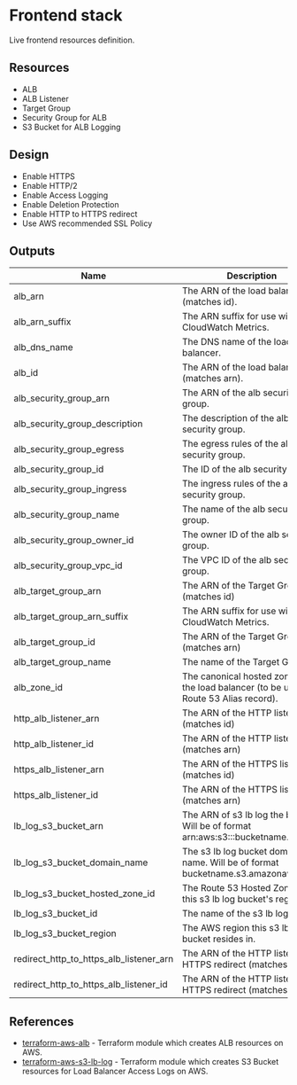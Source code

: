 # Frontend stack

Live frontend resources definition.

## Resources

- ALB
- ALB Listener
- Target Group
- Security Group for ALB
- S3 Bucket for ALB Logging

## Design

- Enable HTTPS
- Enable HTTP/2
- Enable Access Logging
- Enable Deletion Protection
- Enable HTTP to HTTPS redirect
- Use AWS recommended SSL Policy

## Outputs

| Name                                    | Description                                                                                |
| --------------------------------------- | ------------------------------------------------------------------------------------------ |
| alb_arn                                 | The ARN of the load balancer (matches id).                                                 |
| alb_arn_suffix                          | The ARN suffix for use with CloudWatch Metrics.                                            |
| alb_dns_name                            | The DNS name of the load balancer.                                                         |
| alb_id                                  | The ARN of the load balancer (matches arn).                                                |
| alb_security_group_arn                  | The ARN of the alb security group.                                                         |
| alb_security_group_description          | The description of the alb security group.                                                 |
| alb_security_group_egress               | The egress rules of the alb security group.                                                |
| alb_security_group_id                   | The ID of the alb security group.                                                          |
| alb_security_group_ingress              | The ingress rules of the alb security group.                                               |
| alb_security_group_name                 | The name of the alb security group.                                                        |
| alb_security_group_owner_id             | The owner ID of the alb security group.                                                    |
| alb_security_group_vpc_id               | The VPC ID of the alb security group.                                                      |
| alb_target_group_arn                    | The ARN of the Target Group (matches id)                                                   |
| alb_target_group_arn_suffix             | The ARN suffix for use with CloudWatch Metrics.                                            |
| alb_target_group_id                     | The ARN of the Target Group (matches arn)                                                  |
| alb_target_group_name                   | The name of the Target Group.                                                              |
| alb_zone_id                             | The canonical hosted zone ID of the load balancer (to be used in a Route 53 Alias record). |
| http_alb_listener_arn                   | The ARN of the HTTP listener (matches id)                                                  |
| http_alb_listener_id                    | The ARN of the HTTP listener (matches arn)                                                 |
| https_alb_listener_arn                  | The ARN of the HTTPS listener (matches id)                                                 |
| https_alb_listener_id                   | The ARN of the HTTPS listener (matches arn)                                                |
| lb_log_s3_bucket_arn                    | The ARN of s3 lb log the bucket. Will be of format arn:aws:s3:::bucketname.                |
| lb_log_s3_bucket_domain_name            | The s3 lb log bucket domain name. Will be of format bucketname.s3.amazonaws.com.           |
| lb_log_s3_bucket_hosted_zone_id         | The Route 53 Hosted Zone ID for this s3 lb log bucket's region.                            |
| lb_log_s3_bucket_id                     | The name of the s3 lb log bucket.                                                          |
| lb_log_s3_bucket_region                 | The AWS region this s3 lb log bucket resides in.                                           |
| redirect_http_to_https_alb_listener_arn | The ARN of the HTTP listener of HTTPS redirect (matches id)                                |
| redirect_http_to_https_alb_listener_id  | The ARN of the HTTP listener of HTTPS redirect (matches arn)                               |

## References

- [terraform-aws-alb](https://github.com/tmknom/terraform-aws-alb) - Terraform module which creates ALB resources on AWS.
- [terraform-aws-s3-lb-log](https://github.com/tmknom/terraform-aws-s3-lb-log) - Terraform module which creates S3 Bucket resources for Load Balancer Access Logs on AWS.
